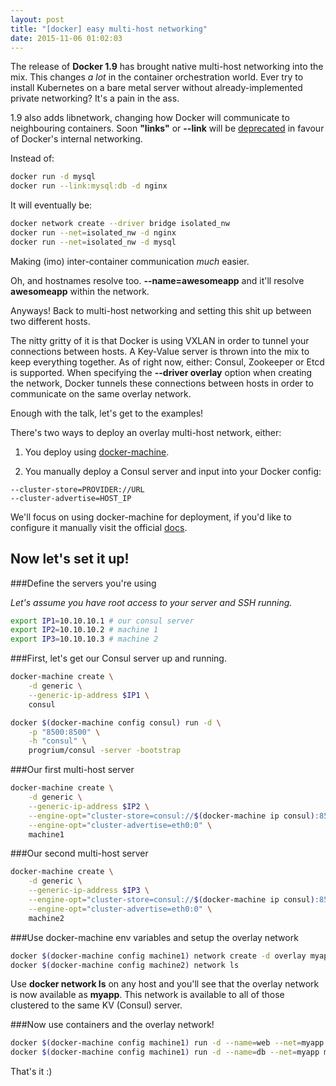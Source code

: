 ```yaml
---
layout: post
title: "[docker] easy multi-host networking" 
date: 2015-11-06 01:02:03
---
```


The release of __Docker 1.9__ has brought native multi-host networking into the mix. This changes _a lot_ in the container orchestration world. Ever try to install Kubernetes on a bare metal server without already-implemented private networking? It's a pain in the ass. 

1.9 also adds libnetwork, changing how Docker will communicate to neighbouring containers. Soon  __"links"__ or __--link__ will be [deprecated](https://docs.docker.com/engine/userguide/networking/dockernetworks/) in favour of Docker's internal networking.

Instead of:

```bash
docker run -d mysql
docker run --link:mysql:db -d nginx
```

It will eventually be:

```bash
docker network create --driver bridge isolated_nw
docker run --net=isolated_nw -d nginx
docker run --net=isolated_nw -d mysql
```

Making (imo) inter-container communication _much_ easier. 

Oh, and hostnames resolve too. __--name=awesomeapp__ and it'll resolve __awesomeapp__ within the network.

Anyways! Back to multi-host networking and setting this shit up between two different hosts.

The nitty gritty of it is that Docker is using VXLAN in order to tunnel your connections between hosts. A Key-Value server is thrown into the mix to keep everything together. As of right now, either: Consul, Zookeeper or Etcd is supported. When specifying the __--driver overlay__ option when creating the network, Docker tunnels these connections between hosts in order to communicate on the same overlay network.

Enough with the talk, let's get to the examples!

There's two ways to deploy an overlay multi-host network, either:

  1. You deploy using [docker-machine](https://github.com/dave-tucker/docker-network-demos/blob/master/multihost-local.sh).

  2. You manually deploy a Consul server and input into your Docker config:

```
--cluster-store=PROVIDER://URL
--cluster-advertise=HOST_IP
```

We'll focus on using docker-machine for deployment, if you'd like to configure it manually visit the official [docs](https://docs.docker.com/engine/userguide/networking/dockernetworks/).

## Now let's set it up!

###Define the servers you're using

_Let's assume you have root access to your server and SSH running._

```bash
export IP1=10.10.10.1 # our consul server
export IP2=10.10.10.2 # machine 1
export IP3=10.10.10.3 # machine 2
```

###First, let's get our Consul server up and running.

```bash
docker-machine create \
    -d generic \
    --generic-ip-address $IP1 \
    consul

docker $(docker-machine config consul) run -d \
    -p "8500:8500" \
    -h "consul" \
    progrium/consul -server -bootstrap
```

###Our first multi-host server

```bash
docker-machine create \
    -d generic \
    --generic-ip-address $IP2 \
    --engine-opt="cluster-store=consul://$(docker-machine ip consul):8500" \
    --engine-opt="cluster-advertise=eth0:0" \
    machine1
```

###Our second multi-host server

```bash
docker-machine create \
    -d generic \
    --generic-ip-address $IP3 \
    --engine-opt="cluster-store=consul://$(docker-machine ip consul):8500" \
    --engine-opt="cluster-advertise=eth0:0" \
    machine2
```

###Use docker-machine env variables and setup the overlay network

```bash
docker $(docker-machine config machine1) network create -d overlay myapp
docker $(docker-machine config machine2) network ls
```

Use __docker network ls__ on any host and you'll see that the overlay network is now available as __myapp__. This network is available to all of those clustered to the same KV (Consul) server.

###Now use containers and the overlay network!

```bash
docker $(docker-machine config machine1) run -d --name=web --net=myapp nginx
docker $(docker-machine config machine1) run -d --name=db --net=myapp mysql

```

That's it :)
